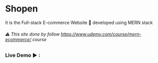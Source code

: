 # Shopen
It is the Full-stack E-commerce Website 🛒 developed using MERN stack

###### ⚠️ This site done by follow https://www.udemy.com/course/mern-ecommerce/ course 

### Live Demo ▶️️ :

